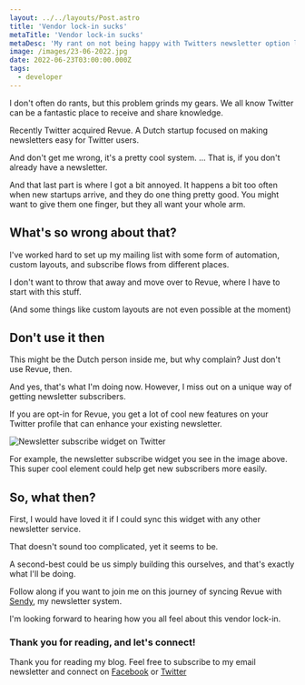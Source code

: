 ```yaml
---
layout: ../../layouts/Post.astro
title: 'Vendor lock-in sucks'
metaTitle: 'Vendor lock-in sucks'
metaDesc: 'My rant on not being happy with Twitters newsletter option lock-in'
image: /images/23-06-2022.jpg
date: 2022-06-23T03:00:00.000Z
tags:
  - developer
---
```


I don't often do rants, but this problem grinds my gears. We all know Twitter can be a fantastic place to receive and share knowledge.

Recently Twitter acquired Revue. A Dutch startup focused on making newsletters easy for Twitter users.

And don't get me wrong, it's a pretty cool system.
...
That is, if you don't already have a newsletter.

And that last part is where I got a bit annoyed.
It happens a bit too often when new startups arrive, and they do one thing pretty good.
You might want to give them one finger, but they all want your whole arm.

## What's so wrong about that?

I've worked hard to set up my mailing list with some form of automation, custom layouts, and subscribe flows from different places.

I don't want to throw that away and move over to Revue, where I have to start with this stuff.

(And some things like custom layouts are not even possible at the moment)

## Don't use it then

This might be the Dutch person inside me, but why complain? Just don't use Revue, then.

And yes, that's what I'm doing now. However, I miss out on a unique way of getting newsletter subscribers.

If you are opt-in for Revue, you get a lot of cool new features on your Twitter profile that can enhance your existing newsletter.

![Newsletter subscribe widget on Twitter](https://cdn.hashnode.com/res/hashnode/image/upload/v1655098001996/QdcTd1hoY.png)

For example, the newsletter subscribe widget you see in the image above.
This super cool element could help get new subscribers more easily.

## So, what then?

First, I would have loved it if I could sync this widget with any other newsletter service.

That doesn't sound too complicated, yet it seems to be.

A second-best could be us simply building this ourselves, and that's exactly what I'll be doing.

Follow along if you want to join me on this journey of syncing Revue with [Sendy](https://daily-dev-tips.com/posts/moving-from-mailchimp-to-sendy/), my newsletter system.

I'm looking forward to hearing how you all feel about this vendor lock-in.

### Thank you for reading, and let's connect!

Thank you for reading my blog. Feel free to subscribe to my email newsletter and connect on [Facebook](https://www.facebook.com/DailyDevTipsBlog) or [Twitter](https://twitter.com/DailyDevTips1)
